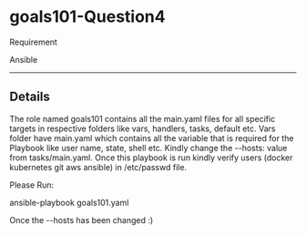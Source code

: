 # goals101-Question4

Requirement 

Ansible

--------------------------------------------------------------------------------------------------------------------------------------------------
Details
--------------------------------------------------------------------------------------------------------------------------------------------------

The role named goals101 contains all the main.yaml files for all specific targets in respective folders like vars, handlers, tasks, default etc. 
Vars folder have main.yaml which contains all the variable that is required for the Playbook like user name, state, shell etc.
Kindly change the --hosts: value from tasks/main.yaml.
Once this playbook is run kindly verify users (docker kubernetes git aws ansible) in /etc/passwd file.

Please Run:

ansible-playbook goals101.yaml

Once the --hosts has been changed :)
